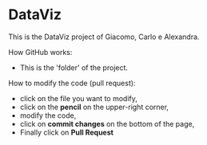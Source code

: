 # DataViz

This is the DataViz project of Giacomo, Carlo e Alexandra.

How GitHub works:
- This is the 'folder' of the project. 

How to modify the code (pull request):
- click on the file you want to modify, 
- click on the **pencil** on the upper-right corner, 
- modify the code, 
- click on **commit changes** on the bottom of the page, 
- Finally click on **Pull Request**
